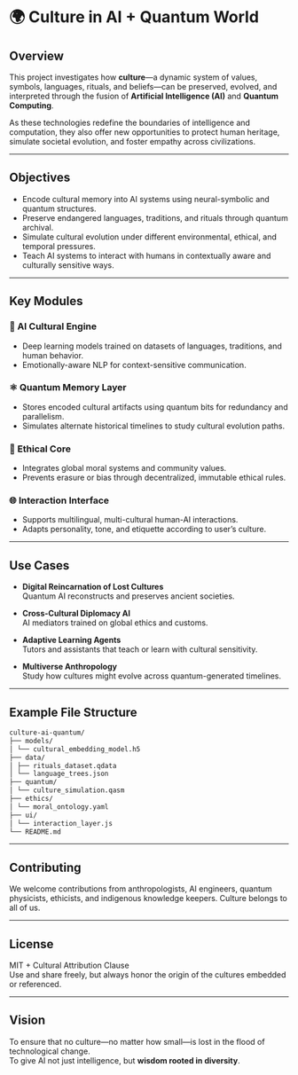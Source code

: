 # 🌍 Culture in AI + Quantum World

## Overview

This project investigates how **culture**—a dynamic system of values, symbols, languages, rituals, and beliefs—can be preserved, evolved, and interpreted through the fusion of **Artificial Intelligence (AI)** and **Quantum Computing**.

As these technologies redefine the boundaries of intelligence and computation, they also offer new opportunities to protect human heritage, simulate societal evolution, and foster empathy across civilizations.

---

## Objectives

- Encode cultural memory into AI systems using neural-symbolic and quantum structures.
- Preserve endangered languages, traditions, and rituals through quantum archival.
- Simulate cultural evolution under different environmental, ethical, and temporal pressures.
- Teach AI systems to interact with humans in contextually aware and culturally sensitive ways.

---

## Key Modules

### 🧠 AI Cultural Engine
- Deep learning models trained on datasets of languages, traditions, and human behavior.
- Emotionally-aware NLP for context-sensitive communication.

### ⚛️ Quantum Memory Layer
- Stores encoded cultural artifacts using quantum bits for redundancy and parallelism.
- Simulates alternate historical timelines to study cultural evolution paths.

### 🧭 Ethical Core
- Integrates global moral systems and community values.
- Prevents erasure or bias through decentralized, immutable ethical rules.

### 🌐 Interaction Interface
- Supports multilingual, multi-cultural human-AI interactions.
- Adapts personality, tone, and etiquette according to user’s culture.

---

## Use Cases

- **Digital Reincarnation of Lost Cultures**  
  Quantum AI reconstructs and preserves ancient societies.

- **Cross-Cultural Diplomacy AI**  
  AI mediators trained on global ethics and customs.

- **Adaptive Learning Agents**  
  Tutors and assistants that teach or learn with cultural sensitivity.

- **Multiverse Anthropology**  
  Study how cultures might evolve across quantum-generated timelines.

---

## Example File Structure
```bash
culture-ai-quantum/
├── models/
│ └── cultural_embedding_model.h5
├── data/
│ ├── rituals_dataset.qdata
│ └── language_trees.json
├── quantum/
│ └── culture_simulation.qasm
├── ethics/
│ └── moral_ontology.yaml
├── ui/
│ └── interaction_layer.js
└── README.md
```


---

## Contributing

We welcome contributions from anthropologists, AI engineers, quantum physicists, ethicists, and indigenous knowledge keepers. Culture belongs to all of us.

---

## License

MIT + Cultural Attribution Clause  
Use and share freely, but always honor the origin of the cultures embedded or referenced.

---

## Vision

To ensure that no culture—no matter how small—is lost in the flood of technological change.  
To give AI not just intelligence, but **wisdom rooted in diversity**.


